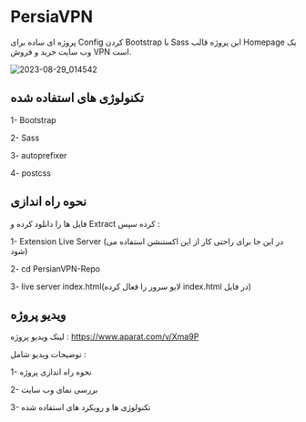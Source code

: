 # PersiaVPN
پروژه ای ساده برای Config کردن Bootstrap با Sass  این پروژه قالب Homepage یک وب سایت خرید و فروش VPN است.

 ![2023-08-29_014542](https://github.com/SO-K-T/PersiaVPN/assets/97173694/40d99e6f-7e9d-4361-9ee3-82df3dc29657)

 ## تکنولوژی های استفاده شده  
 
 1- Bootstrap
 
 2- Sass
 
 3- autoprefixer
 
 4- postcss

 ## نحوه راه اندازی   
 
فایل ها را دانلود کرده و Extract کرده سپس :

 1- Extension Live Server (در این جا برای راحتی کار از این اکستنشن استفاده می شود)

 2- cd PersianVPN-Repo

 3- live server index.html(لایو سرور را فعال کرده  index.html  در فایل)



 ## ویدیو پروژه  

 لینک ویدیو پروژه : https://www.aparat.com/v/Xma9P
 

 توضیحات ویدیو شامل : 

 1- نحوه راه اندازی پروژه

 2- بررسی نمای وب سایت

 3- تکنولوژی ها و رویکرد های استفاده شده 
 
 



